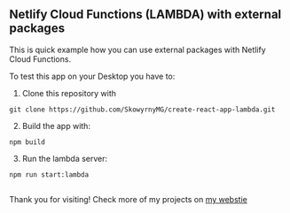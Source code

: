## Netlify Cloud Functions (LAMBDA) with external packages

This is quick example how you can use external packages with Netlify Cloud Functions.

To test this app on your Desktop you have to:

1. Clone this repository with
```
git clone https://github.com/SkowyrnyMG/create-react-app-lambda.git
```
2. Build the app with:
```
npm build
```
3. Run the lambda server:
```
npm run start:lambda
```

##
Thank you for visiting!
Check more of my projects on [my webstie](https://mateuszgruzla.pl)
